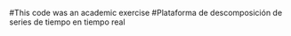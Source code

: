 #This code was an academic exercise 
#Plataforma de descomposición de series de tiempo en tiempo real
